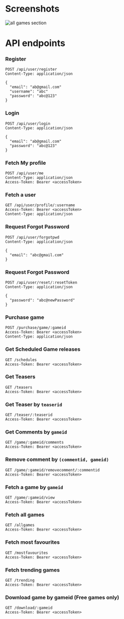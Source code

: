 


# Screenshots

![all games section](screenshots/allgames)


# API endpoints


### Register

```
POST /api/user/register
Content-Type: application/json

{
  "email": "ab@gmail.com"
  "username": "abc"
  "password": "abc@123"
}
```

### Login

```
POST /api/user/login
Content-Type: application/json

{
  "email": "ab@gmail.com"
  "password": "abc@123"
}
```

### Fetch My profile

```
POST /api/user/me
Content-Type: application/json
Access-Token: Bearer <accessToken>
```

### Fetch a user

```
GET /api/user/profile/:username
Access-Token: Bearer <accessToken>
Content-Type: application/json
```

### Request Forgot Password

```
POST /api/user/forgotpwd 
Content-Type: application/json

{
  "email": "abc@gmail.com"
}
```

### Request Forgot Password

```
POST /api/user/reset/:resetToken 
Content-Type: application/json

{
  "password": "abc@newPassword"
}
```

### Purchase game

```
POST /purchase/game/:gameid 
Access-Token: Bearer <accessToken>
Content-Type: application/json
```

### Get Scheduled Game releases

```
GET /schedules
Access-Token: Bearer <accessToken>
 ```
 
### Get Teasers

```
GET /teasers
Access-Token: Bearer <accessToken>
 ```
 
### Get Teaser by `teaserid`

```
GET /teaser/:teaserid
Access-Token: Bearer <accessToken>
 ```
 
### Get Comments by `gameid`

```
GET /game/:gameid/comments
Access-Token: Bearer <accessToken>
 ```
 
### Remove comment by `(commentid, gameid)`

```
GET /game/:gameid/removecomment/:commentid
Access-Token: Bearer <accessToken>
 ```
 
### Fetch a game by `gameid`

```
GET /game/:gameid/view
Access-Token: Bearer <accessToken>
 ```
 
### Fetch all games

```
GET /allgames
Access-Token: Bearer <accessToken>
 ```
 
### Fetch most favourites

```
GET /mostfavourites
Access-Token: Bearer <accessToken>
 ```
 
### Fetch trending games

```
GET /trending
Access-Token: Bearer <accessToken>
 ```
 
### Download game by gameid (Free games only)

```
GET /download/:gameid
Access-Token: Bearer <accessToken>
 ```
